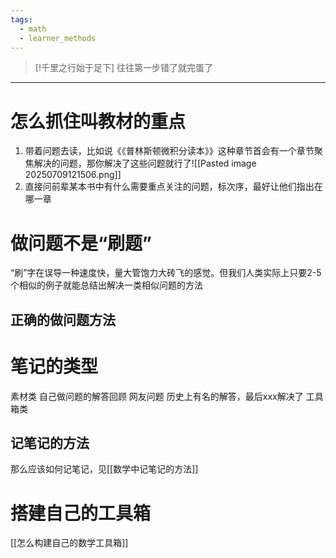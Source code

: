 ```yaml
---
tags:
  - math
  - learner_methods
---
```



> [!千里之行始于足下] 
>往往第一步错了就完蛋了

---
# 怎么抓住叫教材的重点
1. 带着问题去读，比如说《《普林斯顿微积分读本》》这种章节首会有一个章节聚焦解决的问题，那你解决了这些问题就行了![[Pasted image 20250709121506.png]]
2. 直接问前辈某本书中有什么需要重点关注的问题，标次序，最好让他们指出在哪一章

# 做问题不是“刷题”
“刷”字在误导一种速度快，量大管饱力大砖飞的感觉。但我们人类实际上只要2-5个相似的例子就能总结出解决一类相似问题的方法
## 正确的做问题方法


# 笔记的类型
素材类
	自己做问题的解答回顾
	网友问题
	历史上有名的解答，最后xxx解决了
工具箱类
## 记笔记的方法
那么应该如何记笔记，见[[数学中记笔记的方法]]
# 搭建自己的工具箱
[[怎么构建自己的数学工具箱]]